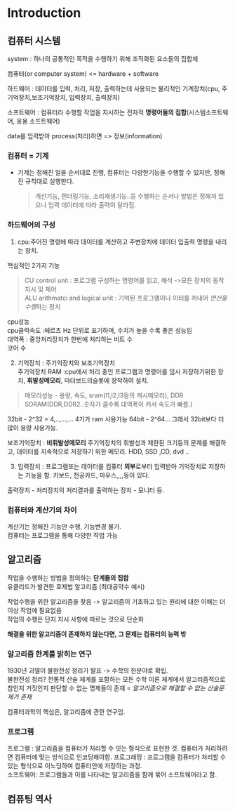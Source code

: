 # Introduction

## 컴퓨터 시스템

system : 하나의 공통적인 목적을 수행하기 위해 조직화된 요소들의 집합체  

컴퓨터(or computer system) <= hardware + software  

하드웨어 : 데이터를 입력, 처리, 저장, 출력하는데 사용되는 물리적인 기계장치(cpu, 주기억장치,보조기억장치, 입력장치, 출력장치)  

소프트웨어 : 컴퓨터라 수행할 작업을 지시하는 전자적 **명령어들의 집합**(시스템소프트웨어, 응용 소프트웨어)

data를 입력받아 process(처리)하면 => 정보(information)

### 컴퓨터 = 기계
- 기계는 정해진 일을 순서대로 진행, 컴퓨터는 다양한기능을 수행할 수 있지만, 정해진 규칙대로 실행한다.
  > 계산기능, 렌더링기능, 소리재생기능..등 수행하는 순서나 방법은 정해져 있으나 입력 데이터에 따라 출력이 달라짐.

### 하드웨어의 구성
1) cpu:주어진 명령에 따라 데이터를 계산하고 주변장치에 데이터 입출력 명령을 내리는 장치.

핵심적인 2가지 기능  
> CU control unit : 프로그램 구성하는 명령어를 읽고, 해석 ->모든 장치의 동작 지시 및 제어  
> ALU arithmatci and logical unit : 기억된 프로그램이나 이터를 꺼내어 *연산을 수행*하는 장치

cpu성능  
cpu클럭속도 :헤르츠 Hz 단위로 표기하며, 수치가 높을 수록 좋은 성능임  
대역폭 : 중앙처리장치가 한번에 처리하는 비트 수  
코어 수 

2) 기억장치 : 주기억장치와 보조기억장치  
주기억장치 RAM :cpu에서 처리 중인 프로그램과 명령어를 임시 저장하기위한 장치, **휘발성메모리**, 마더보드의슬롯에 장착하여 설치.
> 메모리성능 - 용량, 속도, sram(l1,l2,l3등의 캐시메모리), DDR SDRAM(DDR,DDR2..숫자가 클수록 대역폭이 커서 속도가 빠름.)

32bit - 2^32 = 4,..,...,... 4기가 ram 사용가능
64bit - 2^64... 그래서 32bit보다 더 많이 용량 사용가능. 

보조기억장치 : **비휘발성메모리** 주기억장치의 휘발성과 제한된 크기등의 문제를 해결하고, 데이터를 지속적으로 저장하기 위한 메모리. HDD, SSD ,CD, dvd ..


3. 입력장치 : 프로그램또는 데이터를 컴퓨터 **외부**로부터 입력받아 기억장치로 저장하는 기능을 함. 키보드, 천공카드, 마우스,,,,등이 있다.  

출력장치 - 처리장치의 처리결과를 출력하는 장치 - 모니터 등.   


### 컴퓨터와 계산기의 차이  
계산기는 정해진 기능만 수행, 기능변경 불가.  
컴퓨터는 프로그램을 통해 다양한 작업 가능  
   
   

## 알고리즘
작업을 수행하는 방법을 정의하는 **단계들의 집합**  
유클리드가 발견한 호제법 알고리즘 (최대공약수 예시)  

작업수행을 위한 알고리즘을 찾음 -> 알고리즘이 기초하고 있는 원리에 대한 이해는 더이상 작업에 필요없음  
작업의 수행은 단지 지시 사항에 따르는 것으로 단순화   

**해결을 위한 알고리즘이 존재하지 않는다면, 그 문제는 컴퓨터의 능력 밖**  

### 알고리즘 한계를 밝히는 연구  
1930년 괴델이 불완전성 정리가 발표 -> 수학의 한분야로 확립.  
불완전성 정리? 전통적 산술 체계를 포함하는 모든 수학 이론 체계에서 알고리즘적으로 참인지 거짓인지 판단할 수 없는 명제들이 존재 = *알고리즘으로 해결할 수 없는 산술문제가 존재*

컴퓨터과학의 핵심은, 알고리즘에 관한 연구임.  
### 프로그램
프로그램 : 알고리즘을 컴퓨터가 처리할 수 잇는 형식으로 표현한 것. 컴퓨터가 처리하려면 컴퓨터에 맞는 방식으로 인코딩해야함. 
프로그래밍 : 프로그램을 컴퓨터가 처리할 수 있는  형식으로 이노딩하여 컴퓨터안에 저장하는 과정.   
소프트웨어: 프로그램들과 이를 나타내는 알고리즘을 함께 묶어 소프트웨어라고 함. 

## 컴퓨팅 역사
